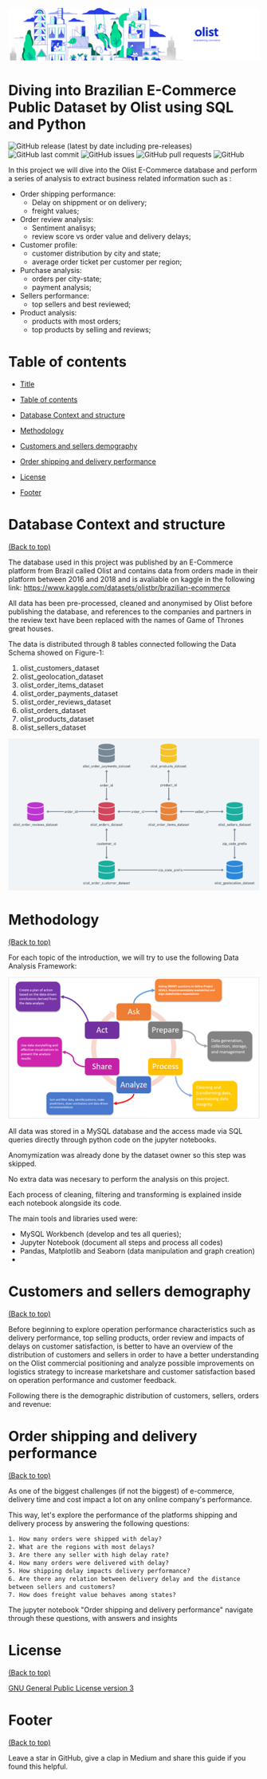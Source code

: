 
<!-- Add banner here -->



![Banner](https://github.com/hbeltrao/Olist-EDA-Project/blob/a75d2049dbdce4ebe1e73fe9f9c8066b17eb5e40/README-header.png)





# Diving into Brazilian E-Commerce Public Dataset by Olist using SQL and Python



<!-- Add buttons here -->



![GitHub release (latest by date including pre-releases)](https://img.shields.io/github/v/release/hbeltrao/Olist-EDA-Project?include_prereleases)
![GitHub last commit](https://img.shields.io/github/last-commit/hbeltrao/Olist-EDA-Project)
![GitHub issues](https://img.shields.io/github/issues-raw/hbeltrao/Olist-EDA-Project)
![GitHub pull requests](https://img.shields.io/github/issues-pr/hbeltrao/Olist-EDA-Project)
![GitHub](https://img.shields.io/github/license/hbeltrao/Olist-EDA-Project)



<!-- Describe your project in brief -->



In this project we will dive into the Olist E-Commerce database and perform a series of analysis to extract business related information such as :

- Order shipping performance: 
	 - Delay on shippment or on delivery;
	 - freight values;
- Order review analysis:
	- Sentiment analisys;
	- review score vs order value and delivery delays;
- Customer profile:
	- customer distribution by city and state;
	- average order ticket per customer per region;
- Purchase analysis:
	- orders per city-state;
	- payment analysis;
- Sellers performance:
	- top sellers and best reviewed;
- Product analysis:
	- products with most orders;
	- top products by selling and reviews;



# Table of contents



- [Title](#diving-into-brazilian-e-commerce-public-dataset-by-olist-using-sql-and-python)

- [Table of contents](#table-of-contents)

- [Database Context and structure](#database-context-and-structure)

- [Methodology](#methodology)

- [Customers and sellers demography](#customers-and-sellers-demography)

- [Order shipping and delivery performance](#order-shipping-and-delivery-performance)

- [License](#license)

- [Footer](#footer)



# Database Context and structure

[(Back to top)](#table-of-contents)



The database used in this project was published by an E-Commerce platform from Brazil called Olist and contains   data from orders made in their platform between 2016 and 2018 and is avaliable on kaggle in the following link:
https://www.kaggle.com/datasets/olistbr/brazilian-ecommerce

All data has been pre-processed, cleaned and anonymised by Olist before publishing the database, and references to the companies and partners in the review text have been replaced with the names of Game of Thrones great houses.


The data is distributed through 8 tables connected following the Data Schema showed on Figure-1:

 1. olist_customers_dataset
 2. olist_geolocation_dataset
 3. olist_order_items_dataset
 4. olist_order_payments_dataset
 5. olist_order_reviews_dataset
 6. olist_orders_dataset
 7. olist_products_dataset
 8. olist_sellers_dataset

![Figure-1](https://github.com/hbeltrao/Olist-EDA-Project/blob/a75d2049dbdce4ebe1e73fe9f9c8066b17eb5e40/Data%20Schema.png)




# Methodology

[(Back to top)](#table-of-contents)



For each topic of the introduction, we will try to use the following Data Analysis Framework:

![Figure-2](https://github.com/hbeltrao/Olist-EDA-Project/blob/197e8354d87b4030909f9eba5341f76a7d480ab1/data%20analysis%20framework.png)

All data was stored in a MySQL database and the access  made via SQL queries directly through python code on the jupyter notebooks.

Anomymization was already done by the dataset owner so this step was skipped.

No extra data was necesary to perform the analysis on this project.

Each process of cleaning, filtering and transforming is explained inside each notebook alongside its code.

The main tools and libraries used were:

 - MySQL Workbench (develop and tes all queries);
 - Jupyter Notebook (document all steps and process all codes)
 - Pandas, Matplotlib and Seaborn (data manipulation and graph creation)
 - 



# Customers and sellers demography

[(Back to top)](#table-of-contents)


Before beginning to explore operation performance characteristics such as delivery performance, top selling products, order review and impacts of delays on customer satisfaction, is better to have an overview of the distribution of customers and sellers in order to have a better understanding on the Olist commercial positioning and analyze possible improvements on logistics strategy to increase marketshare and customer satisfaction based on operation performance and customer feedback.

Following there is the demographic distribution of customers, sellers, orders and revenue:
<!-- 
![Figure-3](brazil map of customer  distribution)
![Figure-4](brazil map of seller  distribution)
![Figure-5](brazil map of sales  distribution)
![Figure-6](brazil map of revenue  distribution)
-->
 


# Order shipping and delivery performance

[(Back to top)](#table-of-contents)



As one of the biggest challenges (if not the biggest) of e-commerce, delivery time and cost impact a lot on any online company's performance.

This way, let's explore the performance of the platforms shipping and delivery process by answering the following questions:

	1. How many orders were shipped with delay?
	2. What are the regions with most delays?
	3. Are there any seller with high delay rate?
	4. How many orders were delivered with delay?
	5. How shipping delay impacts delivery performance?
	6. Are there any relation between delivery delay and the distance between sellers and customers?
	7. How does freight value behaves among states?

The jupyter notebook  "Order shipping and delivery performance" navigate through these questions, with answers and insights



# License

[(Back to top)](#table-of-contents)



<!-- Adding the license to README is a good practice so that people can easily refer to it.



Make sure you have added a LICENSE file in your project folder. **Shortcut:** Click add new file in your root of your repo in GitHub > Set file name to LICENSE > GitHub shows LICENSE templates > Choose the one that best suits your project!



I personally add the name of the license and provide a link to it like below. -->



[GNU General Public License version 3](https://opensource.org/licenses/GPL-3.0)



# Footer

[(Back to top)](#table-of-contents)



<!-- Let's also add a footer because I love footers and also you **can** use this to convey important info.



Let's make it an image because by now you have realised that multimedia in images == cool(*please notice the subtle programming joke). -->



Leave a star in GitHub, give a clap in Medium and share this guide if you found this helpful.



<!-- Add the footer here -->



<!-- ![Footer](https://github.com/navendu-pottekkat/awesome-readme/blob/master/fooooooter.png) -->
